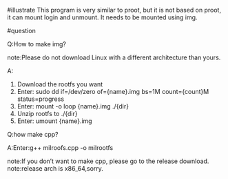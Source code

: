 #illustrate
This program is very similar to proot, but it is not based on proot, it can mount login and unmount.
It needs to be mounted using img.



#question


Q:How to make img?


note:Please do not download Linux with a different architecture than yours.


A:


1. Download the rootfs you want
2. Enter: sudo dd if=/dev/zero of={name}.img bs=1M count={count}M status=progress
3. Enter: mount -o loop {name}.img ./{dir}
4. Unzip rootfs to ./{dir}
5. Enter: umount {name}.img



Q:how make cpp?


A:Enter:g++ milroofs.cpp -o milrootfs


note:If you don’t want to make cpp, please go to the release download.
note:release arch is x86_64,sorry.
